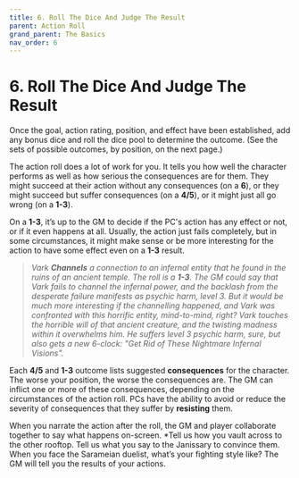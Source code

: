 ```yaml
---
title: 6. Roll The Dice And Judge The Result
parent: Action Roll
grand_parent: The Basics
nav_order: 6
---
```


# 6. Roll The Dice And Judge The Result
Once the goal, action rating, position, and effect have been established, add any bonus dice and roll the dice pool to determine the outcome. (See the sets of possible outcomes, by position, on the next page.)

The action roll does a lot of work for you. It tells you how well the character performs as well as how serious the consequences are for them. They might succeed at their action without any consequences (on a **6**), or they might succeed but suffer consequences (on a **4/5**), or it might just all go wrong (on a **1-3**).

On a **1-3**, it’s up to the GM to decide if the PC's action has any effect or not, or if it even happens at all. Usually, the action just fails completely, but in some circumstances, it might make sense or be more interesting for the action to have some effect even on a **1-3** result.

> *Vark **Channels** a connection to an infernal entity that he found in the ruins of an ancient temple. The roll is a **1-3**. The GM could say that Vark fails to channel the infernal power, and the backlash from the desperate failure manifests as psychic harm, level 3. But it would be much more interesting if the channelling happened, and Vark was confronted with this horrific entity, mind-to-mind, right? Vark touches the horrible will of that ancient creature, and the twisting madness within it overwhelms him. He suffers level 3 psychic harm, sure, but also gets a new 6-clock: "Get Rid of These Nightmare Infernal Visions".*

Each **4/5** and **1-3** outcome lists suggested **consequences** for the character. The worse your position, the worse the consequences are. The GM can inflict one or more of these consequences, depending on the circumstances of the action roll. PCs have the ability to avoid or reduce the severity of consequences that they suffer by **resisting** them.

When you narrate the action after the roll, the GM and player collaborate together to say what happens on-screen. *Tell us how you vault across to the other rooftop. Tell us what you say to the Janissary to convince them. When you face the Sarameian duelist, what’s your fighting style like? The GM will tell you the results of your actions.
